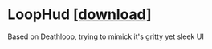 # LoopHud [[download]](https://github.com/DeerUwU/loophud/archive/refs/heads/main.zip)

Based on Deathloop, trying to mimick it's gritty yet sleek UI
